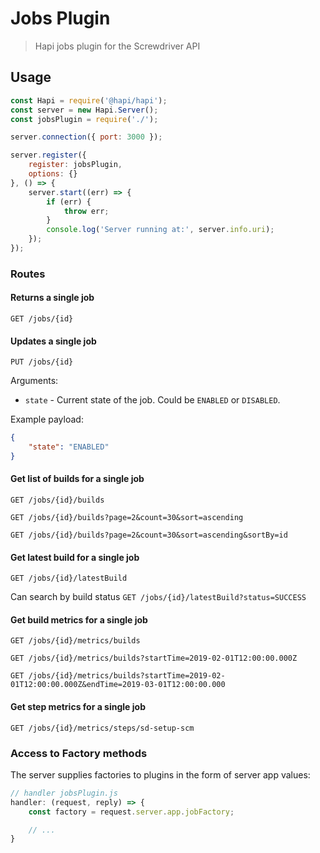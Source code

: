 # Jobs Plugin
> Hapi jobs plugin for the Screwdriver API

## Usage

```javascript
const Hapi = require('@hapi/hapi');
const server = new Hapi.Server();
const jobsPlugin = require('./');

server.connection({ port: 3000 });

server.register({
    register: jobsPlugin,
    options: {}
}, () => {
    server.start((err) => {
        if (err) {
            throw err;
        }
        console.log('Server running at:', server.info.uri);
    });
});

```

### Routes

#### Returns a single job
`GET /jobs/{id}`

#### Updates a single job
`PUT /jobs/{id}`

Arguments:

* `state` - Current state of the job. Could be `ENABLED` or `DISABLED`.

Example payload:
```json
{   
    "state": "ENABLED"
}
```

#### Get list of builds for a single job
`GET /jobs/{id}/builds`

`GET /jobs/{id}/builds?page=2&count=30&sort=ascending`

`GET /jobs/{id}/builds?page=2&count=30&sort=ascending&sortBy=id`

#### Get latest build for a single job
`GET /jobs/{id}/latestBuild`

Can search by build status
`GET /jobs/{id}/latestBuild?status=SUCCESS`

#### Get build metrics for a single job
`GET /jobs/{id}/metrics/builds`

`GET /jobs/{id}/metrics/builds?startTime=2019-02-01T12:00:00.000Z`

`GET /jobs/{id}/metrics/builds?startTime=2019-02-01T12:00:00.000Z&endTime=2019-03-01T12:00:00.000`

#### Get step metrics for a single job
`GET /jobs/{id}/metrics/steps/sd-setup-scm`

### Access to Factory methods
The server supplies factories to plugins in the form of server app values:

```js
// handler jobsPlugin.js
handler: (request, reply) => {
    const factory = request.server.app.jobFactory;

    // ...
}
```
